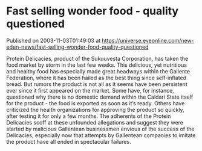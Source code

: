 # Fast selling wonder food - quality questioned
Published on 2003-11-03T01:49:03 at https://universe.eveonline.com/new-eden-news/fast-selling-wonder-food-quality-questioned

Protein Delicacies, product of the Sukuuvesta Corporation, has taken the food market by storm in the last few weeks. This delicious, yet nutritious and healthy food has especially made great headways within the Gallente Federation, where it has been hailed as the best thing since self-inflated bread. But rumors the product is not all as it seems have been persistent ever since it first appeared on the market. Some have, for instance, questioned why there is no domestic demand within the Caldari State itself for the product - the food is exported as soon as it’s ready. Others have criticized the health organizations for approving the product so quickly, after testing it for only a few months. The adherents of the Protein Delicacies scoff at these unfounded allegations and suggest they were started by malicious Gallentean businessmen envious of the success of the Delicacies, especially now that attempts by Gallentean companies to imitate the product have all ended in spectacular failures.
